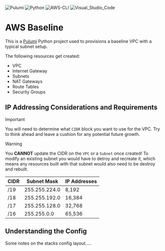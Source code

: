 ![Pulumi](https://img.shields.io/badge/Pulumi-3.88.0-informational?logo=Pulumi&logoColor=purple)
![Python](https://img.shields.io/badge/Python-3.11.6-informational?logo=Python&logoColor=yellow)
![AWS-CLI](https://img.shields.io/badge/AWS_CLI-2.13.5-informational?logo=Amazon&logoColor=orange)
![Visual_Studio_Code](https://img.shields.io/badge/Visual_Studio_Code-1.83.0-informational?logo=VisualStudioCode)

# AWS Baseline
This is a [Pulumi](www.pulumi.com) Python project used to provisions a baseline VPC with a typical subnet setup.

The following resources get created:
* VPC
* Internet Gateway
* Subnets
* NAT Gateways
* Route Tables
* Security Groups

## IP Addressing Considerations and Requirements
> [!important]  
> You will need to determine what ```CIDR``` block you want to use for the VPC. Try to think ahead and leave a cushion for any potential future growth.

> [!warning]  
> You **CANNOT** update the CIDR on the ```VPC``` or a ```Subnet``` once created! To modify an existing subnet you would have to detroy and recreate it, which means any resources built with that subnet would also need to be destroy and rebuilt.

| CIDR | Subnet Mask | IP Addresses |
|--|--|--|
| /19 | 255.255.224.0 | 8,192
| /18 | 255.255.192.0 | 16,384
| /17 | 255.255.128.0 | 32,768
| /16 | 255.255.0.0 | 65,536





## Understanding the Config
Some notes on the stacks config layout.....


